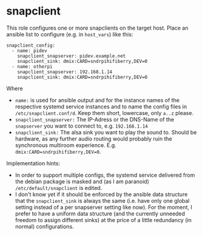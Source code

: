 # snapclient

This role configures one or more snapclients on the target host. Place an ansible list to configure (e.g. in `host_vars`) like this:

~~~
snapclient_config:
  - name: pidev
    snapclient_snapserver: pidev.example.net
    snapclient_sink: dmix:CARD=sndrpihifiberry,DEV=0
  - name: otherpi
    snapclient_snapserver: 192.168.1.14
    snapclient_sink: dmix:CARD=sndrpihifiberry,DEV=0
~~~

Where 

* `name:` is used for ansible output and for the instance names of the respective systemd service instances and to name the config files in `/etc/snapclient.conf/d`. Keep them short, lowercase, only `a..z` please.
* `snapclient_snapserver:` The IP-Adress or the DNS-Name of the `snapserver` you want to connect to, e.g. `192.168.1.14` 
* `snapclient_sink:` The alsa sink you want to play the sound to. Should be hardware, as any further audio routing would probably ruin the synchronous multiroom experience. E.g. `dmix:CARD=sndrpihifiberry,DEV=0`.

Implementation hints:
* In order to support multiple configs, the systemd service delivered from the debian package is masked and (as I am paranoid) `/etc/default/snapclient` is edited. 
* I don't know yet if it should be enforced by the ansible data structure that the `snapclient_sink` is always the same (i.e. have only one global setting instead of a per snapserver setting like now). For the moment, I prefer to have a uniform data structure (and the currently unneeded freedom to assign different sinks) at the price of a little redundancy (in normal) configurations. 
